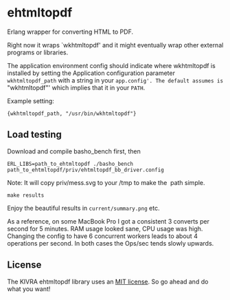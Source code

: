 # ehtmltopdf

Erlang wrapper for converting HTML to PDF.

Right now it wraps `wkhtmltopdf' and it might eventually wrap other external
programs or libraries.

The application environment config should indicate where wkhtmltopdf is
installed by setting the Application configuration parameter `wkhtmltopdf_path`
with a string in your `app.config'. The default assumes is `"wkhtmltopdf"' which
implies that it in your `PATH`.

Example setting:

    {wkhtmltopdf_path, "/usr/bin/wkhtmltopdf"}

## Load testing

Download and compile basho_bench first, then

    ERL_LIBS=path_to_ehtmltopdf ./basho_bench path_to_ehtmltopdf/priv/ehtmltopdf_bb_driver.config

Note: It will copy priv/mess.svg to your /tmp to make the <img> path simple.

    make results

Enjoy the beautiful results in `current/summary.png` etc.

As a reference, on some MacBook Pro I got a consistent 3 converts per second
for 5 minutes. RAM usage looked sane, CPU usage was high. Changing the config
to have 6 concurrent workers leads to about 4 operations per second. In both
cases the Ops/sec tends slowly upwards.

## License

The KIVRA ehtmltopdf library uses an [MIT license](http://en.wikipedia.org/wiki/MIT_License). So go ahead and do what you want!

